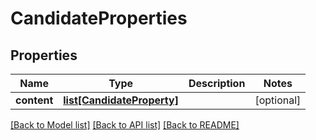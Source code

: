 # CandidateProperties

## Properties
Name | Type | Description | Notes
------------ | ------------- | ------------- | -------------
**content** | [**list[CandidateProperty]**](CandidateProperty.md) |  | [optional] 

[[Back to Model list]](../README.md#documentation-for-models) [[Back to API list]](../README.md#documentation-for-api-endpoints) [[Back to README]](../README.md)


